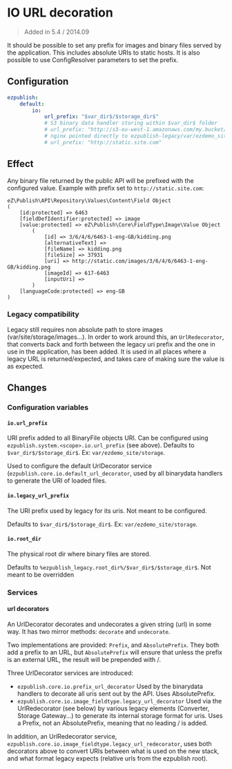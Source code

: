 # IO URL decoration

> Added in 5.4 / 2014.09

It should be possible to set any prefix for images and binary files served by the application.
This includes absolute URIs to static hosts. It is also possible to use ConfigResolver parameters to set the prefix.

## Configuration
```yaml
ezpublish:
    default:
        io:
            url_prefix: "$var_dir$/$storage_dir$"
            # S3 binary data handler storing within $var_dir$ folder
            # url_prefix: "http://s3-eu-west-1.amazonaws.com/my.bucket/$var_dir$"
            # nginx pointed directly to ezpublish-legacy/var/ezdemo_site/storage
            # url_prefix: "http://static.site.com"
```

## Effect
Any binary file returned by the public API will be prefixed with the configured value. Example with prefix set to `http://static.site.com`:
```
eZ\Publish\API\Repository\Values\Content\Field Object
(
    [id:protected] => 6463
    [fieldDefIdentifier:protected] => image
    [value:protected] => eZ\Publish\Core\FieldType\Image\Value Object
        (
            [id] => 3/6/4/6/6463-1-eng-GB/kidding.png
            [alternativeText] =>
            [fileName] => kidding.png
            [fileSize] => 37931
            [uri] => http://static.com/images/3/6/4/6/6463-1-eng-GB/kidding.png
            [imageId] => 617-6463
            [inputUri] =>
        )
    [languageCode:protected] => eng-GB
)
```


### Legacy compatibility
Legacy still requires non absolute path to store images (var/site/storage/images...). In order to work around this, an
`UrlRedecorator`, that converts back and forth between the legacy uri prefix and the one in use in the application, has
been added. It is used in all places where a legacy URL is returned/expected, and takes care of making sure the value
is as expected.

## Changes

### Configuration variables

#### `io.url_prefix`
URI prefix added to all BinaryFile objects URI. Can be configured using `ezpublish.system.<scope>.io.url_prefix` (see
above). Defaults to `$var_dir$/$storage_dir$`. Ex: `var/ezdemo_site/storage`.

Used to configure the default UrlDecorator service (`ezpublish.core.io.default_url_decorator`, used by all binarydata
handlers to generate the URI of loaded files.

#### `io.legacy_url_prefix`
The URI prefix used by legacy for its uris. Not meant to be configured.

Defaults to `$var_dir$/$storage_dir$`. Ex: `var/ezdemo_site/storage`.

#### `io.root_dir`
The physical root dir where binary files are stored.

Defaults to `%ezpublish_legacy.root_dir%/$var_dir$/$storage_dir$`. Not meant to be overridden

### Services

#### url decorators
An UrlDecorator decorates and undecorates a given string (url) in some way. It has two mirror methods: `decorate` and
`undecorate`.

Two implementations are provided: `Prefix`, and `AbsolutePrefix`. They both add a prefix to an URL, but `AbsolutePrefix`
will ensure that unless the prefix is an external URL, the result will be prepended with /.

Three UrlDecorator services are introduced:
- `ezpublish.core.io.prefix_url_decorator`
  Used by the binarydata handlers to decorate all uris sent out by the API. Uses AbsolutePrefix.
- `ezpublish.core.io.image_fieldtype.legacy_url_decorator`
  Used via the UrlRedecorator (see below) by various legacy elements (Converter, Storage Gateway...) to generate its
  internal storage format for uris. Uses a Prefix, not an AbsolutePrefix, meaning that no leading / is added.

In addition, an UrlRedecorator service, `ezpublish.core.io.image_fieldtype.legacy_url_redecorator`, uses both decorators
above to convert URIs between what is used on the new stack, and what format legacy expects (relative urls from the
ezpublish root).
